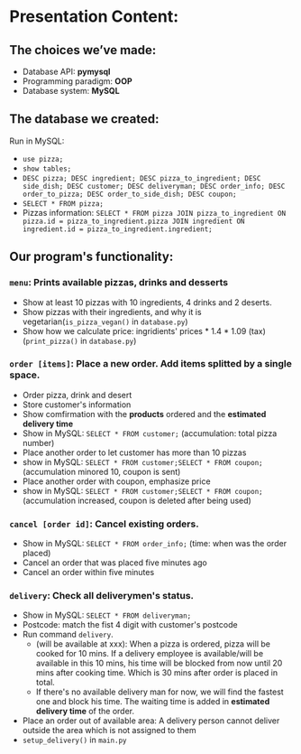 # Presentation Content:  

## The choices we’ve made:  
+ Database API: **pymysql**  
+ Programming paradigm: **OOP**  
+ Database system: **MySQL**  

## The database we created:
Run in MySQL:
+ `use pizza;`
+ `show tables;`
+ `DESC pizza; DESC ingredient; DESC pizza_to_ingredient; DESC side_dish; DESC customer; DESC deliveryman; DESC order_info; DESC order_to_pizza; DESC order_to_side_dish; DESC coupon;`
+ `SELECT * FROM pizza;`
+ Pizzas information: `SELECT * FROM pizza JOIN pizza_to_ingredient ON pizza.id = pizza_to_ingredient.pizza JOIN ingredient ON ingredient.id = pizza_to_ingredient.ingredient;`

## Our program's functionality:
### `menu`: Prints available pizzas, drinks and desserts
+ Show at least 10 pizzas with 10 ingredients, 4 drinks and 2 deserts.
+ Show pizzas with their ingredients, and why it is vegetarian(`is_pizza_vegan()` in `database.py`)
+ Show how we calculate price: ingridients' prices * 1.4 * 1.09 (tax) (`print_pizza()` in `database.py`)

### `order [items]`: Place a new order. Add items splitted by a single space.
+ Order pizza, drink and desert
+ Store customer's information
+ Show comfirmation with the **products** ordered and the **estimated delivery time**
+ Show in MySQL: `SELECT * FROM customer;` (accumulation: total pizza number)
+ Place another order to let customer has more than 10 pizzas
+ show in MySQL: `SELECT * FROM customer;SELECT * FROM coupon;` (accumulation minored 10, coupon is sent)
+ Place another order with coupon, emphasize price
+ show in MySQL: `SELECT * FROM customer;SELECT * FROM coupon;` (accumulation increased, coupon is deleted after being used)

### `cancel [order id]`: Cancel existing orders.
+ Show in MySQL:  `SELECT * FROM order_info;` (time: when was the order placed)
+ Cancel an order that was placed five minutes ago
+ Cancel an order within five minutes

### `delivery`: Check all deliverymen's status.
+ Show in MySQL: `SELECT * FROM deliveryman;`
+ Postcode: match the fist 4 digit with customer's postcode
+ Run command `delivery`. 
  + (will be available at xxx): When a pizza is ordered, pizza will be cooked for 10 mins. If a delivery employee is available/will be available in this 10 mins, his time will be blocked from now until 20 mins after cooking time. Which is 30 mins after order is placed in total.
  + If there's no available delivery man for now, we will find the fastest one and block his time. The waiting time is added in **estimated delivery time** of the order.
+ Place an order out of available area: A delivery person cannot deliver outside the area which is not assigned to them
+ `setup_delivery()` in `main.py`